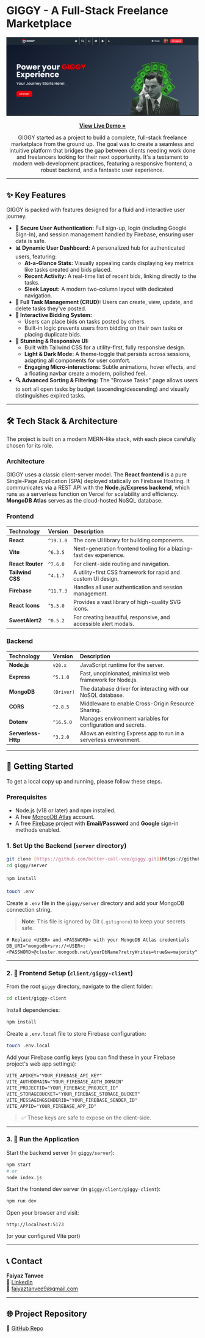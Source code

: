 # GIGGY - A Full-Stack Freelance Marketplace

<a href="https://giggy-9.web.app/" target="_blank">
  <img src="https://raw.githubusercontent.com/better-call-vee/giggy/main/giggy.png" alt="GIGGY Banner"/>
</a>

<p align="center">
  <a href="https://giggy-9.web.app/" target="_blank">
    <strong>View Live Demo »</strong>
  </a>
</p>

<p align="center">
  GIGGY started as a project to build a complete, full-stack freelance marketplace from the ground up. The goal was to create a seamless and intuitive platform that bridges the gap between clients needing work done and freelancers looking for their next opportunity. It's a testament to modern web development practices, featuring a responsive frontend, a robust backend, and a fantastic user experience.
</p>

---

## ✨ Key Features

GIGGY is packed with features designed for a fluid and interactive user journey.

- **🔐 Secure User Authentication:** Full sign-up, login (including Google Sign-In), and session management handled by Firebase, ensuring user data is safe.
- **📊 Dynamic User Dashboard:** A personalized hub for authenticated users, featuring:
  - **At-a-Glance Stats:** Visually appealing cards displaying key metrics like tasks created and bids placed.
  - **Recent Activity:** A real-time list of recent bids, linking directly to the tasks.
  - **Sleek Layout:** A modern two-column layout with dedicated navigation.
- **📝 Full Task Management (CRUD):** Users can create, view, update, and delete tasks they've posted.
- **💸 Interactive Bidding System:**
  - Users can place bids on tasks posted by others.
  - Built-in logic prevents users from bidding on their own tasks or placing duplicate bids.
- **🎨 Stunning & Responsive UI:**
  - Built with Tailwind CSS for a utility-first, fully responsive design.
  - **Light & Dark Mode:** A theme-toggle that persists across sessions, adapting all components for user comfort.
  - **Engaging Micro-interactions:** Subtle animations, hover effects, and a floating navbar create a modern, polished feel.
- **🔍 Advanced Sorting & Filtering:** The "Browse Tasks" page allows users to sort all open tasks by budget (ascending/descending) and visually distinguishes expired tasks.

---

## 🛠️ Tech Stack & Architecture

The project is built on a modern MERN-like stack, with each piece carefully chosen for its role.

### Architecture

GIGGY uses a classic client-server model. The **React frontend** is a pure Single-Page Application (SPA) deployed statically on Firebase Hosting. It communicates via a REST API with the **Node.js/Express backend**, which runs as a serverless function on Vercel for scalability and efficiency. **MongoDB Atlas** serves as the cloud-hosted NoSQL database.

### Frontend

| Technology       | Version   | Description                                                         |
| :--------------- | :-------- | :------------------------------------------------------------------ |
| **React**        | `^19.1.0` | The core UI library for building components.                        |
| **Vite**         | `^6.3.5`  | Next-generation frontend tooling for a blazing-fast dev experience. |
| **React Router** | `^7.6.0`  | For client-side routing and navigation.                             |
| **Tailwind CSS** | `^4.1.7`  | A utility-first CSS framework for rapid and custom UI design.       |
| **Firebase**     | `^11.7.3` | Handles all user authentication and session management.             |
| **React Icons**  | `^5.5.0`  | Provides a vast library of high-quality SVG icons.                  |
| **SweetAlert2**  | `^0.5.2`  | For creating beautiful, responsive, and accessible alert modals.    |

### Backend

| Technology          | Version    | Description                                                        |
| :------------------ | :--------- | :----------------------------------------------------------------- |
| **Node.js**         | `v20.x`    | JavaScript runtime for the server.                                 |
| **Express**         | `^5.1.0`   | Fast, unopinionated, minimalist web framework for Node.js.         |
| **MongoDB**         | `(Driver)` | The database driver for interacting with our NoSQL database.       |
| **CORS**            | `^2.8.5`   | Middleware to enable Cross-Origin Resource Sharing.                |
| **Dotenv**          | `^16.5.0`  | Manages environment variables for configuration and secrets.       |
| **Serverless-Http** | `^3.2.0`   | Allows an existing Express app to run in a serverless environment. |

---

## 🚀 Getting Started

To get a local copy up and running, please follow these steps.

### Prerequisites

- Node.js (v18 or later) and npm installed.
- A free [MongoDB Atlas](https://www.mongodb.com/cloud/atlas) account.
- A free [Firebase](https://firebase.google.com/) project with **Email/Password** and **Google** sign-in methods enabled.

### 1. Set Up the Backend (`server` directory)

```bash
git clone [https://github.com/better-call-vee/giggy.git](https://github.com/better-call-vee/giggy.git)
cd giggy/server

npm install

touch .env
```

Create a `.env` file in the `giggy/server` directory and add your MongoDB connection string.

> **Note**: This file is ignored by Git (`.gitignore`) to keep your secrets safe.

```env
# Replace <USER> and <PASSWORD> with your MongoDB Atlas credentials
DB_URI="mongodb+srv://<USER>:<PASSWORD>@cluster.mongodb.net/yourDbName?retryWrites=true&w=majority"
```

---

### 2. 🧩 Frontend Setup (`client/giggy-client`)

From the root `giggy` directory, navigate to the client folder:

```bash
cd client/giggy-client
```

Install dependencies:

```bash
npm install
```

Create a `.env.local` file to store Firebase configuration:

```bash
touch .env.local
```

Add your Firebase config keys (you can find these in your Firebase project's web app settings):

```env
VITE_APIKEY="YOUR_FIREBASE_API_KEY"
VITE_AUTHDOMAIN="YOUR_FIREBASE_AUTH_DOMAIN"
VITE_PROJECTID="YOUR_FIREBASE_PROJECT_ID"
VITE_STORAGEBUCKET="YOUR_FIREBASE_STORAGE_BUCKET"
VITE_MESSAGINGSENDERID="YOUR_FIREBASE_SENDER_ID"
VITE_APPID="YOUR_FIREBASE_APP_ID"
```

> ✅ These keys are safe to expose on the client-side.

---

### 3. 🧪 Run the Application

Start the backend server (in `giggy/server`):

```bash
npm start
# or
node index.js
```

Start the frontend dev server (in `giggy/client/giggy-client`):

```bash
npm run dev
```

Open your browser and visit:

```
http://localhost:5173
```

(or your configured Vite port)

---

## 📞 Contact

**Faiyaz Tanvee**  
🔗 [LinkedIn](https://www.linkedin.com/in/tanvee009/)  
📧 faiyaztanvee9@gmail.com

---

## 🌐 Project Repository

🔗 [GitHub Repo](https://github.com/better-call-vee/giggy)
